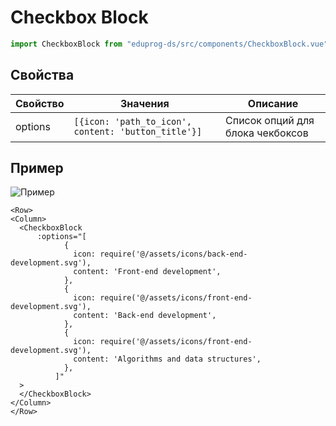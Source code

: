 # Checkbox Block

```js
import CheckboxBlock from "eduprog-ds/src/components/CheckboxBlock.vue";
```

## Свойства

| Свойство | Значения                                            | Описание                         |
| -------- | --------------------------------------------------- | -------------------------------- |
| options  | `[{icon: 'path_to_icon', content: 'button_title'}]` | Список опций для блока чекбоксов |

## Пример

![Пример](https://i.imgur.com/L5XRGuH.gif)

```vue
<Row>
<Column>
  <CheckboxBlock
      :options="[
            {
              icon: require('@/assets/icons/back-end-development.svg'),
              content: 'Front-end development',
            },
            {
              icon: require('@/assets/icons/front-end-development.svg'),
              content: 'Back-end development',
            },
            {
              icon: require('@/assets/icons/front-end-development.svg'),
              content: 'Algorithms and data structures',
            },
          ]"
  >
  </CheckboxBlock>
</Column>
</Row>
```
